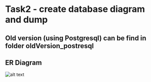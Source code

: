 # Task2 - create database diagram and dump

## Old version (using Postgresql) can be find in folder oldVersion_postresql

## ER Diagram
![alt text]()
